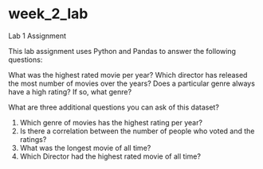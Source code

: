 # week_2_lab
Lab 1 Assignment

This lab assignment uses Python and Pandas to answer the following questions:

What was the highest rated movie per year?
Which director has released the most number of movies over the years?
Does a particular genre always have a high rating? If so, what genre?

What are three additional questions you can ask of this dataset? 

1. Which genre of movies has the highest rating per year?
2. Is there a correlation between the number of people who voted  and the ratings?
3. What was the longest movie of all time?
4. Which Director had the highest rated movie of all time?
